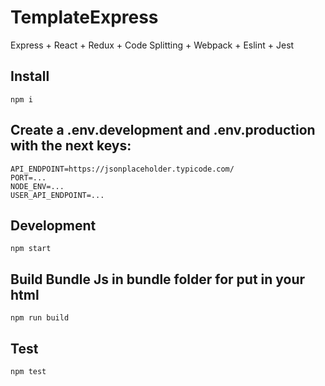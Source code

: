 # TemplateExpress
Express + React + Redux + Code Splitting + Webpack + Eslint + Jest

## Install
    npm i

## Create a .env.development and .env.production with the next keys:
    API_ENDPOINT=https://jsonplaceholder.typicode.com/
    PORT=...
    NODE_ENV=...
    USER_API_ENDPOINT=...


## Development
    npm start


## Build Bundle Js in bundle folder for put in your html
    npm run build


## Test
    npm test





